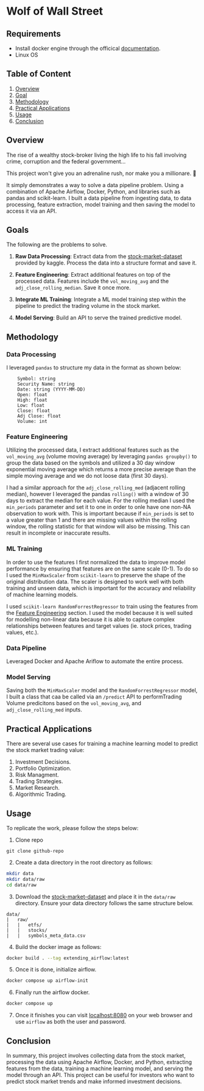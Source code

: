 # Wolf of Wall Street

## Requirements

* Install docker engine through the officical [documentation](https://docs.docker.com/engine/install/ubuntu/).
* Linux OS

## Table of Content
1. [Overview]()
2. [Goal]()
3. [Methodology]()
4. [Practical Applications]()
5. [Usage]()
6. [Conclusion]()

## Overview

The rise of a wealthy stock-broker living the high life to his fall involving crime, corruption and the federal government...

This project won't give you an adrenaline rush, nor make you a millionare. :money_with_wings:  

It simply demonstrates a way to solve a data pipeline problem. Using a combination of Apache Airflow, Docker, Python, and libraries such as pandas and scikit-learn.  I built a data pipeline from ingesting data, to data processing, feature extraction, model training and then saving the model to access it via an API.  

## Goals
The following are the problems to solve.

 1. **Raw Data Processing**: Extract data from the [stock-market-dataset](https://www.kaggle.com/datasets/jacksoncrow/stock-market-dataset) provided by kaggle. Process the data into a structure format and save it.

 2. **Feature Engineering**: Extract additional features on top of the processed data.  Features include the `vol_moving_avg` and the `adj_close_rolling_median`. Save it once more.

 3. **Integrate ML Training**: Integrate a ML model training step within the pipeline to predict the trading volume in the stock market.

 4. **Model Serving**: Build an API to serve the trained predictive model.

## Methodology
### Data Processing
I leveraged `pandas` to structure my data in the format as shown below:
```
    Symbol: string
    Security Name: string
    Date: string (YYYY-MM-DD)
    Open: float
    High: float
    Low: float
    Close: float
    Adj Close: float
    Volume: int
```
### Feature Engineering
Utilizing the processed data, I extract additional features such as the `vol_moving_avg` (volume moving average) by leveraging `pandas groupby()` to group the data based on the symbols and utilized a 30 day window exponential moving average which returns a more precise average than the simple moving average and we do not loose data (first 30 days).  

I had a similar approach for the `adj_close_rolling_med` (adjacent rolling median), however I leveraged the pandas `rolling()` with a window of 30 days to extract the median for each value.  For the rolling median I used the `min_periods` parameter and set it to one in order to onle have one non-NA observation to work with. This is important because if `min_periods` is set to a value greater than 1 and there are missing 
values within the rolling window, the rolling statistic for that window will also be missing. This can result in incomplete or inaccurate results.
### ML Training
In order to use the features I first normalized the data to improve model performance by ensuring that features are on the same scale (0-1).  To do so I used the `MinMaxScaler` from `scikit-learn` to preserve the shape of the original distribution data.  The scaler is designed to work well with both training and unseen data, which is important for the accuracy and reliability of machine learning models.

I used `scikit-learn RandomForrestRegressor` to train using the features from the [Feature Engineering]() section. I used the model because it is well suited for modelling non-linear data because it is able to capture complex relationships between features and target values (ie. stock prices, trading values, etc.).

### Data Pipeline
Leveraged Docker and Apache Ariflow to automate the entire process.

### Model Serving
Saving both the `MinMaxScaler` model and the `RandomForrestRegressor` model, I built a class that caa be called via an `/predict` API to performTrading Volume predicitons based on the `vol_moving_avg`, and `adj_close_rolling_med` inputs.

## Practical Applications
There are several use cases for training a machine learning model to predict the stock market trading value:

1. Investment Decisions.
2. Portfolio Optimization.
3. Risk Managment.
4. Trading Strategies.
5. Market Research.
5. Algorithmic Trading.

## Usage
To replicate the work, please follow the steps below:
1. Clone repo
```
git clone github-repo
```
2. Create a data directory in the root directory as follows:
```bash
mkdir data
mkdir data/raw
cd data/raw
```
3. Download the [stock-market-dataset](https://www.kaggle.com/datasets/jacksoncrow/stock-market-dataset) and place it in the `data/raw` directory.  Ensure your data directory follows the same structure below.
```
data/
|   raw/
|   |   etfs/
|   |   stocks/
|   |   symbols_meta_data.csv
```
4. Build the docker image as follows:
```bash
docker build . --tag extending_airflow:latest
```
5. Once it is done, initialize airflow.
```bash
docker compose up airflow-init
```
6. Finally run the airflow docker.
```bash
docker compose up
```
7. Once it finishes you can visit [localhost:8080](localhost:8080) on your web browser and use `airflow` as both the user and password.

## Conclusion
In summary, this project involves collecting data from the stock market, processing the data using Apache Airflow, Docker, and Python, extracting features from the data, training a machine learning model, and serving the model through an API. This project can be useful for investors who want to predict stock market trends and make informed investment decisions.